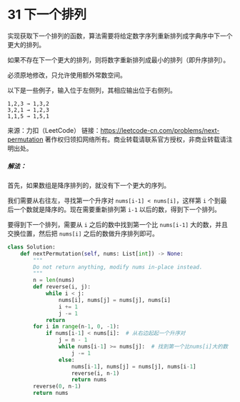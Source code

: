 # 31 下一个排列

实现获取下一个排列的函数，算法需要将给定数字序列重新排列成字典序中下一个更大的排列。

如果不存在下一个更大的排列，则将数字重新排列成最小的排列（即升序排列）。

必须原地修改，只允许使用额外常数空间。

以下是一些例子，输入位于左侧列，其相应输出位于右侧列。

```
1,2,3 → 1,3,2
3,2,1 → 1,2,3
1,1,5 → 1,5,1
```

来源：力扣（LeetCode）
链接：https://leetcode-cn.com/problems/next-permutation
著作权归领扣网络所有。商业转载请联系官方授权，非商业转载请注明出处。

##### 解法：

首先，如果数组是降序排列的，就没有下一个更大的序列。

我们需要从右往左，寻找第一个升序对 `nums[i-1] < nums[i]`，这样第 `i` 个到最后一个数就是降序的。现在需要重新排列第 `i-1` 以后的数，得到下一个排列。

要得到下一个排列，需要从 `i` 之后的数中找到第一个比 `nums[i-1]` 大的数，并且交换位置，然后把 `nums[i]` 之后的数做升序排列即可。

```python
class Solution:
    def nextPermutation(self, nums: List[int]) -> None:
        """
        Do not return anything, modify nums in-place instead.
        """
        n = len(nums)
        def reverse(i, j):
            while i < j:
                nums[i], nums[j] = nums[j], nums[i]
                i += 1
                j -= 1
            return
        for i in range(n-1, 0, -1):
            if nums[i-1] < nums[i]:  # 从右边起起一个升序对
                j = n - 1
                while nums[i-1] >= nums[j]:  # 找到第一个比nums[i]大的数
                    j -= 1
                else:
                    nums[i-1], nums[j] = nums[j], nums[i-1]
                    reverse(i, n-1)
                    return nums
        reverse(0, n-1)
        return nums
```

